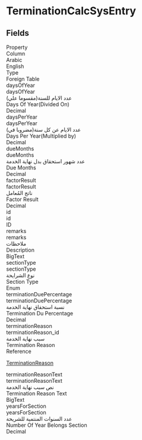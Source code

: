 
<div class='tableName'>


# TerminationCalcSysEntry
</div>


<ContentFilter/>

<div class='searchable'>

## Fields

<div class="nama-table">
<div class="row header-row">
<div class="cell">Property</div>
<div class="cell">Column</div>
<div class="cell">Arabic</div>
<div class="cell">English</div>
<div class="cell">Type</div>
<div class="cell">Foreign Table</div>
</div><div class="row searchable" id="daysOfYear">
<div class="cell" data-label="Property">daysOfYear</div>
<div class="cell" data-label="Column">daysOfYear</div>
<div class="cell" data-label="Arabic">عدد الايام للسنة(مقسوما علي)</div>
<div class="cell" data-label="English">Days Of Year(Divided On)</div>
<div class="cell" data-label="Type">Decimal</div>

</div>

<div class="row searchable" id="daysPerYear">
<div class="cell" data-label="Property">daysPerYear</div>
<div class="cell" data-label="Column">daysPerYear</div>
<div class="cell" data-label="Arabic">عدد الايام عن كل سنة(مضروبا في)</div>
<div class="cell" data-label="English">Days Per Year(Multiplied by)</div>
<div class="cell" data-label="Type">Decimal</div>

</div>

<div class="row searchable" id="dueMonths">
<div class="cell" data-label="Property">dueMonths</div>
<div class="cell" data-label="Column">dueMonths</div>
<div class="cell" data-label="Arabic">عدد شهور استحقاق بدل نهاية الخدمة</div>
<div class="cell" data-label="English">Due Months</div>
<div class="cell" data-label="Type">Decimal</div>

</div>

<div class="row searchable" id="factorResult">
<div class="cell" data-label="Property">factorResult</div>
<div class="cell" data-label="Column">factorResult</div>
<div class="cell" data-label="Arabic">ناتج المُعامل</div>
<div class="cell" data-label="English">Factor Result</div>
<div class="cell" data-label="Type">Decimal</div>

</div>

<div class="row searchable" id="id">
<div class="cell" data-label="Property">id</div>
<div class="cell" data-label="Column">id</div>
<div class="cell" data-label="Arabic"></div>
<div class="cell" data-label="English"></div>
<div class="cell" data-label="Type">ID</div>

</div>

<div class="row searchable" id="remarks">
<div class="cell" data-label="Property">remarks</div>
<div class="cell" data-label="Column">remarks</div>
<div class="cell" data-label="Arabic">ملاحظات</div>
<div class="cell" data-label="English">Description</div>
<div class="cell" data-label="Type">BigText</div>

</div>

<div class="row searchable" id="sectionType">
<div class="cell" data-label="Property">sectionType</div>
<div class="cell" data-label="Column">sectionType</div>
<div class="cell" data-label="Arabic">نوع الشرايحة</div>
<div class="cell" data-label="English">Section Type</div>
<div class="cell" data-label="Type">Enum</div>

</div>

<div class="row searchable" id="terminationDuePercentage">
<div class="cell" data-label="Property">terminationDuePercentage</div>
<div class="cell" data-label="Column">terminationDuePercentage</div>
<div class="cell" data-label="Arabic">نسبة استحقاق نهاية الخدمة</div>
<div class="cell" data-label="English">Termination Du Percentage</div>
<div class="cell" data-label="Type">Decimal</div>

</div>

<div class="row searchable" id="terminationReason">
<div class="cell" data-label="Property">terminationReason</div>
<div class="cell" data-label="Column">terminationReason_id</div>
<div class="cell" data-label="Arabic">سبب نهاية الخدمة</div>
<div class="cell" data-label="English">Termination Reason</div>
<div class="cell" data-label="Type">Reference</div>
<div class="cell" data-label="Foreign Table">

 [TerminationReason](/modules/humanresource-payroll/TerminationReason.md) 
</div>
</div>

<div class="row searchable" id="terminationReasonText">
<div class="cell" data-label="Property">terminationReasonText</div>
<div class="cell" data-label="Column">terminationReasonText</div>
<div class="cell" data-label="Arabic">نص سبب نهاية الخدمة</div>
<div class="cell" data-label="English">Termination Reason Text</div>
<div class="cell" data-label="Type">BigText</div>

</div>

<div class="row searchable" id="yearsForSection">
<div class="cell" data-label="Property">yearsForSection</div>
<div class="cell" data-label="Column">yearsForSection</div>
<div class="cell" data-label="Arabic">عدد السنوات المنتمية للشريحة</div>
<div class="cell" data-label="English">Number Of Year Belongs Section</div>
<div class="cell" data-label="Type">Decimal</div>

</div>


</div>
</div>

